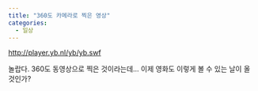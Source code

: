 ```yaml
---
title: "360도 카메라로 찍은 영상"
categories:
  - 일상
---
```


<http://player.yb.nl/yb/yb.swf>  
  
놀랍다. 360도 동영상으로 찍은 것이라는데... 이제 영화도 이렇게 볼 수 있는 날이 올 것인가?
